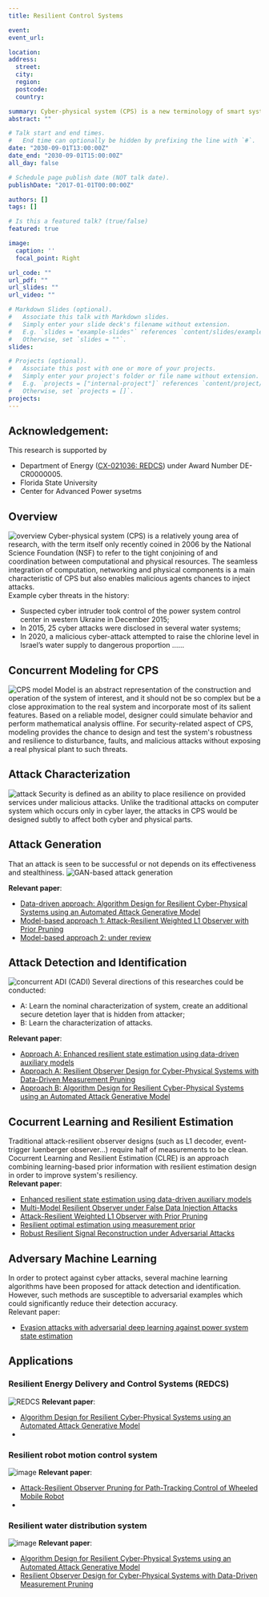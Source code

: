 ```yaml
---
title: Resilient Control Systems

event: 
event_url: 

location:
address:
  street:
  city:
  region: 
  postcode: 
  country:

summary: Cyber-physical system (CPS) is a new terminology of smart systems referring to the tight conjoining of and coordination between computation, comunication and physical processes.In increasingly serious adversary environment, the quest to synthesize control laws that meet the necessary resiliency requirements will become even more challenging. This research is focusing on vulnerability analysis, anomaly detection, characterization, and localization, to resilient control and state estimation designs against adversarial targeting.
abstract: ""

# Talk start and end times.
#   End time can optionally be hidden by prefixing the line with `#`.
date: "2030-09-01T13:00:00Z"
date_end: "2030-09-01T15:00:00Z"
all_day: false

# Schedule page publish date (NOT talk date).
publishDate: "2017-01-01T00:00:00Z"

authors: []
tags: []

# Is this a featured talk? (true/false)
featured: true

image:
  caption: ''
  focal_point: Right

url_code: ""
url_pdf: ""
url_slides: ""
url_video: ""

# Markdown Slides (optional).
#   Associate this talk with Markdown slides.
#   Simply enter your slide deck's filename without extension.
#   E.g. `slides = "example-slides"` references `content/slides/example-slides.md`.
#   Otherwise, set `slides = ""`.
slides:

# Projects (optional).
#   Associate this post with one or more of your projects.
#   Simply enter your project's folder or file name without extension.
#   E.g. `projects = ["internal-project"]` references `content/project/deep-learning/index.md`.
#   Otherwise, set `projects = []`.
projects:
---
```

## Acknowledgement: 
This research is supported by 
- Department of Energy ([CX-021036: REDCS](https://www.energy.gov/nepa/downloads/cx-021036-resilient-energy-delivery-and-control-systems-redcs)) under Award Number DE-CR0000005.
- Florida State University
- Center for Advanced Power sysetms
## Overview
![overview](https://user-images.githubusercontent.com/72170474/150700126-aa8e85bc-1809-46b9-b35b-bd72f41a93aa.png)
Cyber-physical system (CPS) is a relatively young area of research, with the term itself only recently coined in 2006 by the National Science Foundation (NSF) to refer to the tight conjoining of and coordination between computational and physical resources. The seamless integration of computation, networking and physical components is a main characteristic of CPS but also enables malicious agents chances to inject attacks.<br>
Example cyber threats in the history:
- Suspected cyber intruder took control of the power system control center in western Ukraine in December 2015;
- In 2015, 25 cyber attacks were disclosed in several water systems;
- In 2020, a malicious cyber-attack attempted to raise the chlorine level in Israel’s water supply to dangerous proportion ……

## Concurrent Modeling for CPS
![CPS model](https://user-images.githubusercontent.com/72170474/150700418-b937c2ad-bdd6-40a1-915c-375ea4826afa.png)
Model is an abstract representation of the construction and operation of the system of interest, and it should not be so complex but be a close approximation to the real system and incorporate most of its salient features. Based on a reliable model, designer could simulate behavior and perform mathematical analysis offline. For security-related aspect of CPS, modeling provides the chance to design and test the system's robustness and resilience to disturbance, faults, and malicious attacks without exposing a real physical plant to such threats. 

## Attack Characterization
![attack](https://user-images.githubusercontent.com/72170474/150700777-baa14500-e782-4d52-9599-a1408df61870.png)
Security is defined as an ability to place resilience on provided services under malicious attacks. Unlike the traditional attacks on computer system which occurs only in cyber layer, the attacks in CPS would be designed subtly to affect both cyber and physical parts.

## Attack Generation
That an attack is seen to be successful or not depends on its effectiveness and stealthiness. 
![GAN-based attack generation](https://user-images.githubusercontent.com/72170474/150701139-7ec29353-d0d3-41c6-80c5-eea68ed01f48.png)

**Relevant paper**: 
- [Data-driven approach: Algorithm Design for Resilient Cyber-Physical Systems using an Automated Attack Generative Model](https://raslab.netlify.app/publication/adrcpsaag/)
- [Model-based approach 1: Attack-Resilient Weighted L1 Observer with Prior Pruning](https://raslab.netlify.app/publication/arl1ofdia/)
- [Model-based approach 2: under review]()

## Attack Detection and Identification
![concurrent ADI (CADI)](https://user-images.githubusercontent.com/72170474/150700790-60e5c7ca-10e1-4839-bdf0-429317277b44.png)
Several directions of this researches could be conducted:
- A: Learn the nominal characterization of system, create an additional secure detetion layer that is hidden from attacker;
- B: Learn the characterization of attacks.

**Relevant paper**: 
- [Approach A: Enhanced resilient state estimation using data-driven auxiliary models](https://raslab.netlify.app/publication/erseddam/)
- [Approach A: Resilient Observer Design for Cyber-Physical Systems with Data-Driven Measurement Pruning](https://raslab.netlify.app/publication/rodcpsddmp/)
- [Approach B: Algorithm Design for Resilient Cyber-Physical Systems using an Automated Attack Generative Model](https://raslab.netlify.app/publication/adrcpsaag/)

## Cocurrent Learning and Resilient Estimation
Traditional attack-resilient observer designs (such as L1 decoder, event-trigger luenberger observer…) require half of measurements to be clean.<br>
Cocurrent Learning and Resilient Estimation (CLRE) is an approach combining learning-based prior information with resilient estimation design in order to improve system's resiliency.<br>
**Relevant paper**: 
- [Enhanced resilient state estimation using data-driven auxiliary models](https://raslab.netlify.app/publication/erseddam/)
- [Multi-Model Resilient Observer under False Data Injection Attacks](https://raslab.netlify.app/publication/mmrofdia/)
- [Attack-Resilient Weighted L1 Observer with Prior Pruning](https://raslab.netlify.app/publication/arl1ofdia/)
- [Resilient optimal estimation using measurement prior](https://raslab.netlify.app/publication/roemr/)
- [Robust Resilient Signal Reconstruction under Adversarial Attacks](https://raslab.netlify.app/publication/rrsraa/)

## Adversary Machine Learning
In order to protect against cyber attacks, several machine learning algorithms have been proposed for attack detection and identification. However, such methods are susceptible to adversarial examples which could significantly reduce their detection accuracy. <br>
Relevant paper: 
- [Evasion attacks with adversarial deep learning against power system state estimation](https://raslab.netlify.app/publication/eaadlpsse/)

## Applications
### Resilient Energy Delivery and Control Systems (REDCS)
![REDCS](https://user-images.githubusercontent.com/72170474/150701660-4f0b5fef-0628-4d11-a9db-065759e30b7a.png)
**Relevant paper**: 
- [Algorithm Design for Resilient Cyber-Physical Systems using an Automated Attack Generative Model](https://raslab.netlify.app/publication/adrcpsaag/)
- 
### Resilient robot motion control system
![image](https://user-images.githubusercontent.com/72170474/150701939-1f52353c-f62c-4536-87ff-aeefa6a0862f.png)
**Relevant paper**: 
- [Attack-Resilient Observer Pruning for Path-Tracking Control of Wheeled Mobile Robot](https://raslab.netlify.app/publication/aropptcwmr/)
- 
### Resilient water distribution system
![image](https://user-images.githubusercontent.com/72170474/150701940-4bac0d8a-689c-414d-b59d-ebda9d5e540e.png)
**Relevant paper**: 
- [Algorithm Design for Resilient Cyber-Physical Systems using an Automated Attack Generative Model](https://raslab.netlify.app/publication/adrcpsaag/)
- [Resilient Observer Design for Cyber-Physical Systems with Data-Driven Measurement Pruning](https://raslab.netlify.app/publication/rodcpsddmp/)
